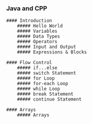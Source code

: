 ### Java and CPP	
	#### Introduction
		##### Hello World
		##### Variables
		##### Data Types
		##### Operators
		##### Input and Output
		##### Expressions & Blocks

	#### Flow Control
		##### if...else
		##### switch Statement
		##### for Loop
		##### for-each Loop
		##### while Loop
		##### break Statement
		##### continue Statement
		
	#### Arrays
		##### Arrays

